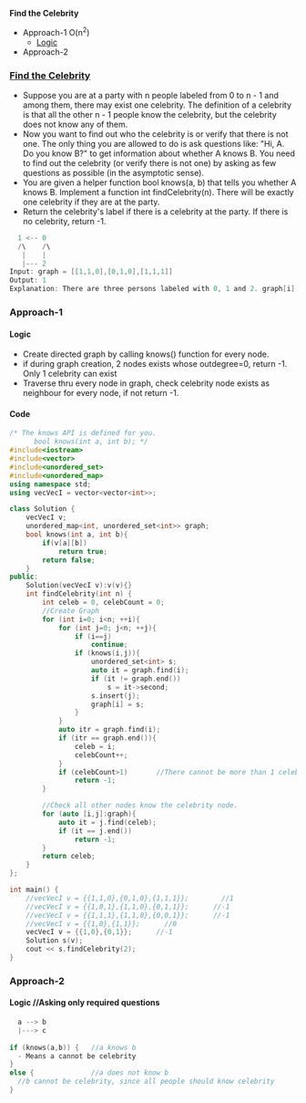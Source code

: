 **Find the Celebrity**
- Approach-1 O(n<sup>2</sup>)
  - [Logic](#l1)
- Approach-2


### [Find the Celebrity](https://leetcode.com/problems/find-the-celebrity/)
- Suppose you are at a party with n people labeled from 0 to n - 1 and among them, there may exist one celebrity. The definition of a celebrity is that all the other n - 1 people know the celebrity, but the celebrity does not know any of them.
- Now you want to find out who the celebrity is or verify that there is not one. The only thing you are allowed to do is ask questions like: "Hi, A. Do you know B?" to get information about whether A knows B. You need to find out the celebrity (or verify there is not one) by asking as few questions as possible (in the asymptotic sense).
- You are given a helper function bool knows(a, b) that tells you whether A knows B. Implement a function int findCelebrity(n). There will be exactly one celebrity if they are at the party.
- Return the celebrity's label if there is a celebrity at the party. If there is no celebrity, return -1.
```c
  1 <-- 0
  /\    /\
   |    |
   |--- 2
Input: graph = [[1,1,0],[0,1,0],[1,1,1]]
Output: 1
Explanation: There are three persons labeled with 0, 1 and 2. graph[i][j] = 1 means person i knows person j, otherwise graph[i][j] = 0 means person i does not know person j. The celebrity is the person labeled as 1 because both 0 and 2 know him but 1 does not know anybody.
```

### Approach-1
<a name=l1></a>
#### Logic
- Create directed graph by calling knows() function for every node.
- if during graph creation, 2 nodes exists whose outdegree=0, return -1. Only 1 celebrity can exist
- Traverse thru every node in graph, check celebrity node exists as neighbour for every node, if not return -1.

#### Code
```cpp
/* The knows API is defined for you.
      bool knows(int a, int b); */
#include<iostream>
#include<vector>
#include<unordered_set>
#include<unordered_map>
using namespace std;
using vecVecI = vector<vector<int>>;

class Solution {
    vecVecI v;
    unordered_map<int, unordered_set<int>> graph;
    bool knows(int a, int b){
        if(v[a][b])
            return true;
        return false;
    }
public:
    Solution(vecVecI v):v(v){}
    int findCelebrity(int n) {
        int celeb = 0, celebCount = 0;
        //Create Graph
        for (int i=0; i<n; ++i){
            for (int j=0; j<n; ++j){
                if (i==j)
                    continue;
                if (knows(i,j)){
                    unordered_set<int> s;
                    auto it = graph.find(i);
                    if (it != graph.end())
                        s = it->second;
                    s.insert(j);
                    graph[i] = s;
                }
            }
            auto itr = graph.find(i);
            if (itr == graph.end()){
                celeb = i;
                celebCount++;
            }
            if (celebCount>1)       //There cannot be more than 1 celebrity
                return -1;
        }

        //Check all other nodes know the celebrity node.
        for (auto [i,j]:graph){
            auto it = j.find(celeb);
            if (it == j.end())
                return -1;
        }
        return celeb;
    }
};

int main() {
    //vecVecI v = {{1,1,0},{0,1,0},{1,1,1}};        //1
    //vecVecI v = {{1,0,1},{1,1,0},{0,1,1}};      //-1
    //vecVecI v = {{1,1,1},{1,1,0},{0,0,1}};      //-1
    //vecVecI v = {{1,0},{1,1}};      //0
    vecVecI v = {{1,0},{0,1}};      //-1
    Solution s(v);
    cout << s.findCelebrity(2);
}
```

### Approach-2
#### Logic //Asking only required questions
```c
  a --> b
  |---> c
  
if (knows(a,b)) {   //a knows b
  - Means a cannot be celebrity
} 
else {              //a does not know b
  //b cannot be celebrity, since all people should know celebrity
}
```








